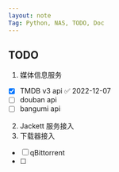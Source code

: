 ```yaml
---
layout: note
Tag: Python, NAS, TODO, Doc
---
```


## TODO

1. 媒体信息服务

- [x] TMDB v3 api ✅ 2022-12-07
- [ ] douban api
- [ ] bangumi api

2. Jackett 服务接入
3. 下载器接入

- [ ] qBittorrent
- [ ]
